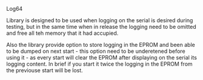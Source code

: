 Log64

Library is designed to be used when logging on the serial is desired during testing, but in the same time when in release the logging need to be omitted and free all teh memory that it had accupied.

Also the library provide option to store logging in the EPROM and been able to be dumped on next start - this option need to be underetened before using it - as every start will clear the EPROM after displaying on the serial its logging content. In brief if you start it twice the logging in the EPROM from the previouse start will be lost.
